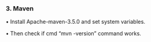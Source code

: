### 3. Maven

• Install Apache-maven-3.5.0 and set system variables.

• Then check if cmd “mvn -version” command works.

